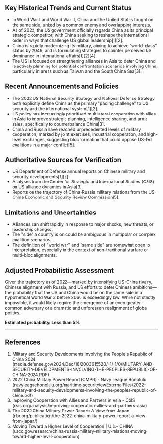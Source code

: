 ## Key Historical Trends and Current Status

- In World War I and World War II, China and the United States fought on the same side, united by a common enemy and overlapping interests.
- As of 2022, the US government officially regards China as its principal strategic competitor, with China seeking to reshape the international order in ways that challenge US global leadership[1][2].
- China is rapidly modernizing its military, aiming to achieve "world-class" status by 2049, and is formulating strategies to counter perceived US dominance in international affairs[1][2][4].
- The US is focused on strengthening alliances in Asia to deter China and is actively planning for potential confrontation scenarios involving China, particularly in areas such as Taiwan and the South China Sea[3].

## Recent Announcements and Policies

- The 2022 US National Security Strategy and National Defense Strategy both explicitly define China as the primary "pacing challenge" to US security and the international system[1][2].
- US policy has increasingly prioritized multilateral cooperation with allies in Asia to improve strategic planning, intelligence sharing, and arms sales, specifically to counterbalance China[3].
- China and Russia have reached unprecedented levels of military cooperation, marked by joint exercises, industrial cooperation, and high-level exchanges, suggesting bloc formation that could oppose US-led coalitions in a major conflict[5].

## Authoritative Sources for Verification

- US Department of Defense annual reports on Chinese military and security developments[1][2].
- Analyses from the Center for Strategic and International Studies (CSIS) on US alliance dynamics in Asia[3].
- Reports on the trajectory of China-Russia military relations from the US-China Economic and Security Review Commission[5].

## Limitations and Uncertainties

- Alliances can shift rapidly in response to major shocks, new threats, or leadership changes.
- The "side" a country is on could be ambiguous in multipolar or complex coalition scenarios.
- The definition of "world war" and "same side" are somewhat open to interpretation, especially in the context of non-traditional warfare or multi-bloc alignments.

## Adjusted Probabilistic Assessment

Given the trajectory as of 2022—marked by intensifying US-China rivalry, Chinese alignment with Russia, and US efforts to deter Chinese ambitions—the probability that the US and China would be on the same side in a hypothetical World War 3 before 2060 is exceedingly low. While not strictly impossible, it would likely require the emergence of an even greater common adversary or a dramatic and unforeseen realignment of global politics.

**Estimated probability: Less than 5%**

---

## References

1. Military and Security Developments Involving the People's Republic of China 2024 (media.defense.gov/2024/Dec/18/2003615520/-1/-1/0/MILITARY-AND-SECURITY-DEVELOPMENTS-INVOLVING-THE-PEOPLES-REPUBLIC-OF-CHINA-2024.PDF)
2. 2022 China Military Power Report (CMPR) - Navy League Honolulu (navyleaguehonolulu.org/maritime-security/ewExternalFiles/2022-military-and-security-developments-involving-the-peoples-republic-of-china.pdf)
3. Improving Cooperation with Allies and Partners in Asia - CSIS (csis.org/analysis/improving-cooperation-allies-and-partners-asia)
4. The 2022 China Military Power Report: A View from Japan (nbr.org/publication/the-2022-china-military-power-report-a-view-from-japan/)
5. Moving Toward a Higher Level of Cooperation | U.S.- CHINA (uscc.gov/research/china-russia-military-military-relations-moving-toward-higher-level-cooperation)